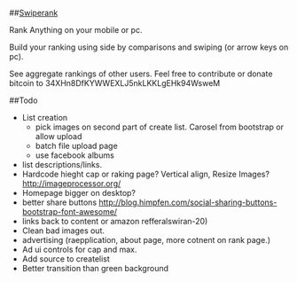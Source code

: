 ##[Swiperank](https://swiperank.com)

Rank Anything on your mobile or pc.

Build your ranking using side by comparisons and swiping (or arrow keys on pc).

See aggregate rankings of other users.  Feel free to contribute or donate bitcoin to 34XHn8DfKYWWEXLJ5nkLKKLgEHk94WsweM

##Todo
* List creation 
  * pick images on second part of create list. Carosel from bootstrap or allow upload
  * batch file upload page
  * use facebook albums
* list descriptions/links. 
* Hardcode hieght cap or raking page? Vertical align, Resize Images? http://imageprocessor.org/
* Homepage bigger on desktop?
* better share buttons http://blog.himpfen.com/social-sharing-buttons-bootstrap-font-awesome/
* links back to content or amazon refferalswiran-20)
* Clean bad images out.
* advertising (raepplication, about page, more cotnent on rank page.)
* Ad ui controls for cap and max. 
* Add source to createlist
* Better transition than green background


